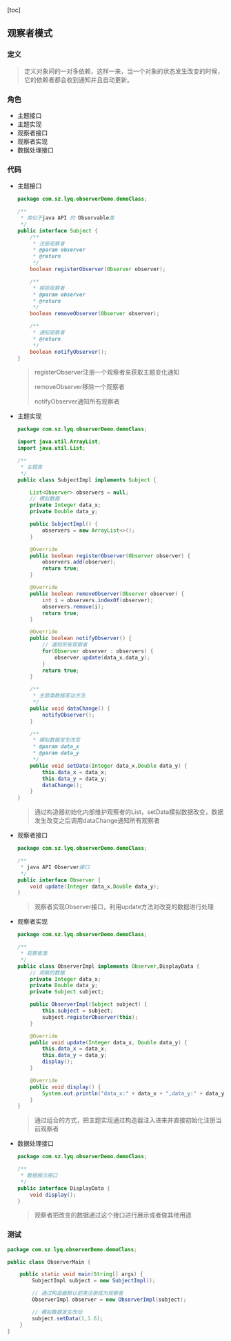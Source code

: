[toc]

## 观察者模式

### 定义

> 定义对象间的一对多依赖，这样一来，当一个对象的状态发生改变的时候，它的依赖者都会收到通知并且自动更新。

### 角色

- 主题接口
- 主题实现
- 观察者接口
- 观察者实现
- 数据处理接口

### 代码

- 主题接口

  ```java
  package com.sz.lyq.observerDemo.demoClass;
  
  /**
   * 类似于java API 的 Observable类
   */
  public interface Subject {
      /**
       * 注册观察者
       * @param observer
       * @return
       */
      boolean registerObserver(Observer observer);
  
      /**
       * 移除观察者
       * @param observer
       * @return
       */
      boolean removeObserver(Observer observer);
  
      /**
       * 通知观察者
       * @return
       */
      boolean notifyObserver();
  }
  ```

  > registerObserver注册一个观察者来获取主题变化通知
  >
  > removeObserver移除一个观察者
  >
  > notifyObserver通知所有观察者

- 主题实现

  ```java
  package com.sz.lyq.observerDemo.demoClass;
  
  import java.util.ArrayList;
  import java.util.List;
  
  /**
   * 主题类
   */
  public class SubjectImpl implements Subject {
  
      List<Observer> observers = null;
      // 模拟数据
      private Integer data_x;
      private Double data_y;
  
      public SubjectImpl() {
          observers = new ArrayList<>();
      }
  
      @Override
      public boolean registerObserver(Observer observer) {
          observers.add(observer);
          return true;
      }
  
      @Override
      public boolean removeObserver(Observer observer) {
          int i = observers.indexOf(observer);
          observers.remove(i);
          return true;
      }
  
      @Override
      public boolean notifyObserver() {
          // 通知所有观察者
          for(Observer observer : observers) {
              observer.update(data_x,data_y);
          }
          return true;
      }
  
      /**
       * 主题类数据变动方法
       */
      public void dataChange() {
          notifyObserver();
      }
  
      /**
       * 模拟数据发生改变
       * @param data_x
       * @param data_y
       */
      public void setData(Integer data_x,Double data_y) {
          this.data_x = data_x;
          this.data_y = data_y;
          dataChange();
      }
  }
  ```

  > 通过构造器初始化内部维护观察者的List，setData模拟数据改变，数据发生改变之后调用dataChange通知所有观察者

- 观察者接口

  ```java
  package com.sz.lyq.observerDemo.demoClass;
  
  /**
   * java API Observer接口
   */
  public interface Observer {
      void update(Integer data_x,Double data_y);
  }
  ```

  > 观察者实现Observer接口，利用update方法对改变的数据进行处理

- 观察者实现

  ```java
  package com.sz.lyq.observerDemo.demoClass;
  
  /**
   * 观察者类
   */
  public class ObserverImpl implements Observer,DisplayData {
      // 观察的数据
      private Integer data_x;
      private Double data_y;
      private Subject subject;
  
      public ObserverImpl(Subject subject) {
          this.subject = subject;
          subject.registerObserver(this);
      }
  
      @Override
      public void update(Integer data_x, Double data_y) {
          this.data_x = data_x;
          this.data_y = data_y;
          display();
      }
  
      @Override
      public void display() {
          System.out.println("data_x:" + data_x + ",data_y:" + data_y);
      }
  }
  ```

  > 通过组合的方式，把主题实现通过构造器注入进来并直接初始化注册当前观察者

- 数据处理接口

  ```java
  package com.sz.lyq.observerDemo.demoClass;
  
  /**
   * 数据展示接口
   */
  public interface DisplayData {
      void display();
  }
  ```

  > 观察者把改变的数据通过这个接口进行展示或者做其他用途

### 测试

```java
package com.sz.lyq.observerDemo.demoClass;

public class ObserverMain {

    public static void main(String[] args) {
        SubjectImpl subject = new SubjectImpl();

        // 通过构造器默认把类注册成为观察者
        ObserverImpl observer = new ObserverImpl(subject);

        // 模拟数据发生改动
        subject.setData(1,1.6);
    }
}
```

